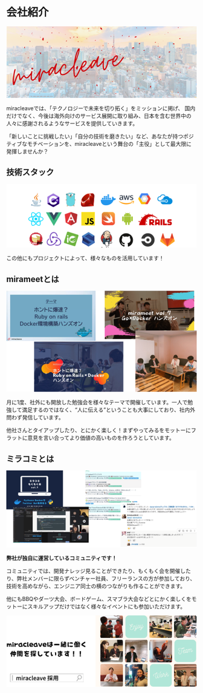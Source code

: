 # 会社紹介

[![miracleave](img/miracleave.png)](https://www.miracleave.co.jp/)

miracleaveでは、「テクノロジーで未来を切り拓く」をミッションに掲げ、
国内だけでなく、今後は海外向けのサービス展開に取り組み、日本を含む世界中の人々に感謝されるようなサービスを提供していきます。

「新しいことに挑戦したい」「自分の技術を磨きたい」など、あなたが持つポジティブなモチベーションを、miracleaveという舞台の「主役」として最大限に発揮しませんか？

## 技術スタック

![技術スタック](img/skill.png)

この他にもプロジェクトによって、様々なものを活用しています！

## mirameetとは

![mirameet](img/mirameet.png)

月に1度、社外にも開放した勉強会を様々なテーマで開催しています。一人で勉強して満足するのではなく、“人に伝える”ということも大事にしており、社内外問わず発信しています。

他社さんとタイアップしたり、とにかく楽しく！まずやってみるをモットーにフラットに意見を言い合ってより価値の高いものを作ろうとしています。

## ミラコミとは

![ミラコミ](img/miracomi.png)

**弊社が独自に運営しているコミュニティです！**

コミュニティでは、開発ナレッジ見ることができたり、もくもく会を開催したり、弊社メンバーに限らずベンチャー社員、フリーランスの方が参加しており、技術を高めながら、エンジニア同士の横のつながりも作ることができます。

他にもBBQやダーツ大会、ボードゲーム、スマブラ大会などとにかく楽しくをモットーにスキルアップだけではなく様々なイベントにも参加いただけます。

[![採用情報](img/recruit.png)](https://www.miracleave.co.jp/recruit/)